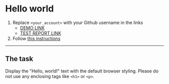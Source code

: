 # Hello world
1. Replace `<your_account>` with your Github username in the links
    - [DEMO LINK](https:kshvetsova.github.io/layout_hello-world/) <br>
    - [TEST REPORT LINK](https://kshvetsova.github.io/layout_hello-world/report/html_report/)
2. Follow [this instructions](https://mate-academy.github.io/layout_task-guideline/)
___

## The task 
Display the "Hello, world!" text with the default browser styling. Please do not 
use any enclosing tags like `<h1>` or `<p>`.
